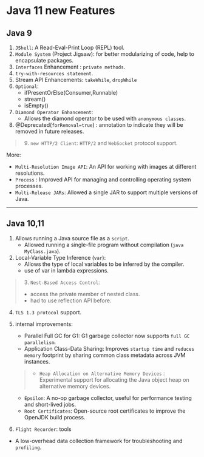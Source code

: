 # Java 11 new Features

## Java 9
1. `JShell`: A Read-Eval-Print Loop (REPL) tool.
2. `Module System` (Project Jigsaw): for better modularizing of code,  help to encapsulate packages.
3. `Interfaces` Enhancement : `private methods`.
4. `try-with-resources statement`.
5. Stream API Enhancements: `takeWhile`, `dropWhile`
6. `Optional`:  
   - ifPresentOrElse(Consumer,Runnable)
   - stream() 
   - isEmpty() 
7. `Diamond Operator Enhancement`: 
   - Allows the diamond operator to be used with `anonymous classes`.
8. @Deprecated(`forRemoval=true`) : annotation to indicate they will be removed in future releases.
> 9. `new HTTP/2 Client`: `HTTP/2` and `WebSocket` protocol support.

More:
- `Multi-Resolution Image API`: An API for working with images at different resolutions.
- `Process` : Improved API for managing and controlling operating system processes.
- `Multi-Release JARs`: Allowed a single JAR to support multiple versions of Java.

---

## Java 10,11
1. Allows running a Java source file as a `script`.
   - Allowed running a single-file program without compilation (`java MyClass.java`).
2. Local-Variable Type Inference (`var`): 
   - Allows the type of local variables to be inferred by the compiler.
   - use of var in lambda expressions.
> 3. `Nest-Based Access Control`: 
>  - access the private member of nested class.
>  - had to use reflection API before.
4. `TLS 1.3 protocol` support.

4. internal improvements:
   - Parallel Full GC for G1: G1 garbage collector now supports `full GC parallelism`.
   - Application Class-Data Sharing: Improves `startup time` and `reduces memory` footprint by sharing common class metadata across JVM instances.
   > - `Heap Allocation on Alternative Memory Devices` : Experimental support for allocating the Java object heap on alternative memory devices.
   - `Epsilon`: A no-op garbage collector, useful for performance testing and short-lived jobs.
   - `Root Certificates`: Open-source root certificates to improve the OpenJDK build process.

5. `Flight Recorder`:  tools
 - A low-overhead data collection framework for troubleshooting and `profiling`.
